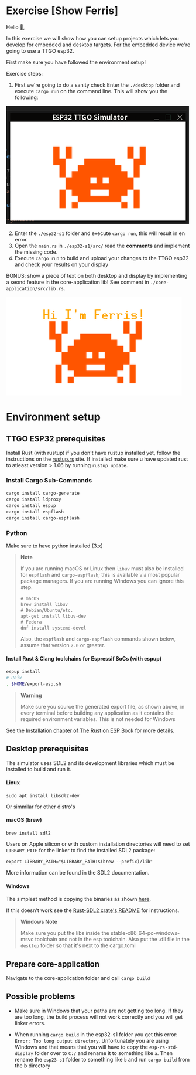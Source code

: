 # Exercise [Show Ferris]

Hello 👋, 

In this exercise we will show how you can setup projects which lets you develop for embedded and desktop targets.
For the embedded device we're going to use a TTGO esp32.

First make sure you have followed the environment setup!

Exercise steps:
1. First we're going to do a sanity check.Enter the `./desktop` folder and execute `cargo run` on the command line. This will show you the following:

![image desktop](image-desktop.png)

2. Enter the `./esp32-s1` folder and execute `cargo run`, this will result in en error.
3. Open the `main.rs` in `./esp32-s1/src/` read the **comments** and implement the missing code. 
4. Execute `cargo run` to build and upload your changes to the TTGO esp32 and check your results on your display

BONUS: show a piece of text on both desktop and display by implementing a seond feature in the core-application lib! See comment in `./core-application/src/lib.rs`.

![expected result](image-rename.png)

# Environment setup
## TTGO ESP32 prerequisites

Install Rust (with rustup) if you don't have rustup installed yet, follow the instructions on the [rustup.rs](https://rustup.rs) site.
If installed make sure u have updated rust to atleast version > 1.66 by running `rustup update`.

### Install Cargo Sub-Commands
```sh
cargo install cargo-generate
cargo install ldproxy
cargo install espup
cargo install espflash
cargo install cargo-espflash
```

### Python
Make sure to have python installed (3.x)

> **Note**
>
> If you are running macOS or Linux then `libuv` must also be installed for `espflash` and `cargo-espflash`; 
> this is available via most popular package managers. If you are running Windows you can ignore this step.
> ```
> # macOS
> brew install libuv
> # Debian/Ubuntu/etc.
> apt-get install libuv-dev
> # Fedora
> dnf install systemd-devel
> ```
> Also, the `espflash` and `cargo-espflash` commands shown below, assume that version `2.0` or
> greater.

#### Install Rust & Clang toolchains for Espressif SoCs (with espup)
```sh
espup install
# Unix
. $HOME/export-esp.sh
```
> **Warning**
>
> Make sure you source the generated export file, as shown above, in every terminal before building any application as it contains the required environment variables. This is not needed for Windows

See the [Installation chapter of The Rust on ESP Book](https://esp-rs.github.io/book/installation/index.html) for more details.


## Desktop prerequisites

The simulator uses SDL2 and its development libraries which must be installed to build and run it.

#### Linux
```
sudo apt install libsdl2-dev
```
Or simmilar for other distro's

#### macOS (brew)
```
brew install sdl2
```

Users on Apple silicon or with custom installation directories will need to set ```LIBRARY_PATH``` for the linker to find the installed SDL2 package:
```
export LIBRARY_PATH="$LIBRARY_PATH:$(brew --prefix)/lib"
```
More information can be found in the SDL2 documentation.

#### Windows
The simplest method is copying the binaries as shown [here](https://github.com/Rust-SDL2/rust-sdl2#windows-msvc).

If this doesn't work see the [Rust-SDL2 crate's README](https://github.com/Rust-SDL2/rust-sdl2) for instructions.

> **Windows Note**
>
> Make sure you put the libs inside the stable-x86_64-pc-windows-msvc toolchain and not in the esp toolchain.
> Also put the .dll file in the `desktop` folder so that it's next to the cargo.toml 

## Prepare core-application
Navigate to the core-application folder and call
`cargo build`

## Possible problems

- Make sure in Windows that your paths are not getting too long. If they are too long, the build process will not work correctly and you will get linker errors.

- When running `cargo build` in the esp32-s1 folder you get this error: `Error: Too long output directory`. 
Unfortunately you are using Windows and that means that you will have to copy the `esp-rs-std-display` folder over to `C:/` and rename it to something like `a`. Then rename the `esp23-s1` folder to something like `b` and run `cargo build` from the b directory